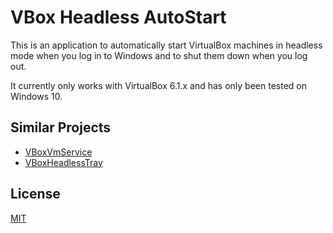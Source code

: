 # VBox Headless AutoStart

This is an application to automatically start VirtualBox machines in headless mode when you log in to Windows and to
shut them down when you log out.

It currently only works with VirtualBox 6.1.x and has only been tested on Windows 10.


## Similar Projects

 * [VBoxVmService](https://github.com/onlyfang/VBoxVmService/)
 * [VBoxHeadlessTray](https://github.com/toptensoftware/VBoxHeadlessTray)

## License

[MIT](https://opensource.org/licenses/MIT)
